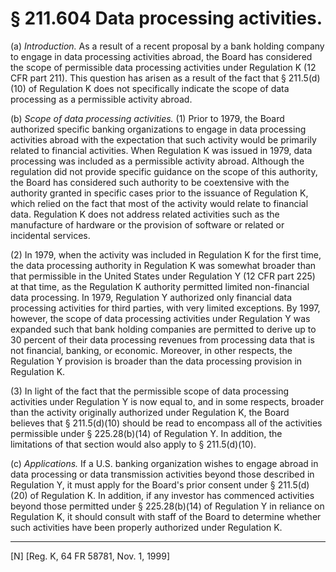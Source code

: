# § 211.604   Data processing activities.

(a) *Introduction.* As a result of a recent proposal by a bank holding company to engage in data processing activities abroad, the Board has considered the scope of permissible data processing activities under Regulation K (12 CFR part 211). This question has arisen as a result of the fact that § 211.5(d)(10) of Regulation K does not specifically indicate the scope of data processing as a permissible activity abroad.


(b) *Scope of data processing activities.* (1) Prior to 1979, the Board authorized specific banking organizations to engage in data processing activities abroad with the expectation that such activity would be primarily related to financial activities. When Regulation K was issued in 1979, data processing was included as a permissible activity abroad. Although the regulation did not provide specific guidance on the scope of this authority, the Board has considered such authority to be coextensive with the authority granted in specific cases prior to the issuance of Regulation K, which relied on the fact that most of the activity would relate to financial data. Regulation K does not address related activities such as the manufacture of hardware or the provision of software or related or incidental services.


(2) In 1979, when the activity was included in Regulation K for the first time, the data processing authority in Regulation K was somewhat broader than that permissible in the United States under Regulation Y (12 CFR part 225) at that time, as the Regulation K authority permitted limited non-financial data processing. In 1979, Regulation Y authorized only financial data processing activities for third parties, with very limited exceptions. By 1997, however, the scope of data processing activities under Regulation Y was expanded such that bank holding companies are permitted to derive up to 30 percent of their data processing revenues from processing data that is not financial, banking, or economic. Moreover, in other respects, the Regulation Y provision is broader than the data processing provision in Regulation K.


(3) In light of the fact that the permissible scope of data processing activities under Regulation Y is now equal to, and in some respects, broader than the activity originally authorized under Regulation K, the Board believes that § 211.5(d)(10) should be read to encompass all of the activities permissible under § 225.28(b)(14) of Regulation Y. In addition, the limitations of that section would also apply to § 211.5(d)(10).


(c) *Applications.* If a U.S. banking organization wishes to engage abroad in data processing or data transmission activities beyond those described in Regulation Y, it must apply for the Board's prior consent under § 211.5(d)(20) of Regulation K. In addition, if any investor has commenced activities beyond those permitted under § 225.28(b)(14) of Regulation Y in reliance on Regulation K, it should consult with staff of the Board to determine whether such activities have been properly authorized under Regulation K.



---

[N] [Reg. K, 64 FR 58781, Nov. 1, 1999]





